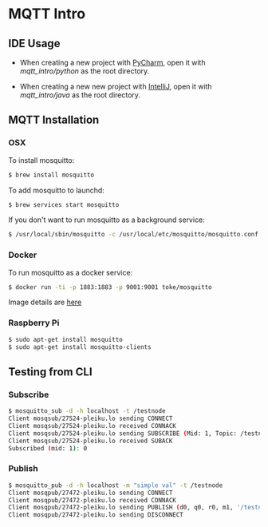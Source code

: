 # MQTT Intro

## IDE Usage

* When creating a new project with [PyCharm](https://www.jetbrains.com/pycharm/), open it
with *mqtt_intro/python* as the root directory. 

* When creating a new new project with [IntelliJ](https://www.jetbrains.com/idea/), open it 
with *mqtt_intro/java* as the root directory. 

## MQTT Installation 

### OSX

To install mosquitto:
```bash
$ brew install mosquitto
```

To add mosquitto to launchd:
```bash
$ brew services start mosquitto
```
  
If you don't want to run mosquitto as a background service:
```bash
$ /usr/local/sbin/mosquitto -c /usr/local/etc/mosquitto/mosquitto.conf
```

### Docker

To run mosquitto as a docker service:
```bash
$ docker run -ti -p 1883:1883 -p 9001:9001 toke/mosquitto
```

Image details are [here](https://github.com/toke/docker-mosquitto)

### Raspberry Pi

```bash
$ sudo apt-get install mosquitto
$ sudo apt-get install mosquitto-clients
```

## Testing from CLI

### Subscribe

```bash
$ mosquitto_sub -d -h localhost -t /testnode
Client mosqsub/27524-pleiku.lo sending CONNECT
Client mosqsub/27524-pleiku.lo received CONNACK
Client mosqsub/27524-pleiku.lo sending SUBSCRIBE (Mid: 1, Topic: /testnode, QoS: 0)
Client mosqsub/27524-pleiku.lo received SUBACK
Subscribed (mid: 1): 0
```

### Publish

```bash
$ mosquitto_pub -d -h localhost -m "simple val" -t /testnode
Client mosqpub/27472-pleiku.lo sending CONNECT
Client mosqpub/27472-pleiku.lo received CONNACK
Client mosqpub/27472-pleiku.lo sending PUBLISH (d0, q0, r0, m1, '/testnode', ... (10 bytes))
Client mosqpub/27472-pleiku.lo sending DISCONNECT
```


